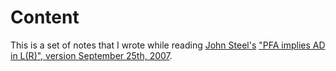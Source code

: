 # Content
This is a set of notes that I wrote while reading [John
Steel's](https://math.berkeley.edu/~steel/) ["PFA implies AD in
L(R)", version September 25th,
2007](https://math.berkeley.edu/~steel/papers/pfa.adlr.jun05.pdf).
